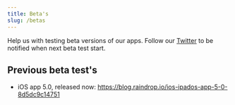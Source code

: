```yaml
---
title: Beta's
slug: /betas
---
```


Help us with testing beta versions of our apps. Follow our [Twitter](https://twitter.com/raindrop_io) to be notified when next beta test start.

## Previous beta test's
- iOS app 5.0, released now: https://blog.raindrop.io/ios-ipados-app-5-0-8d5dc9c14751